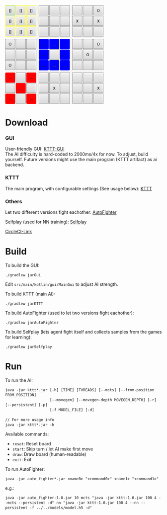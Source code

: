 ![kttt](kttt.png)

# Download

### GUI
User-friendly GUI: [KTTT-GUI](https://circleci-latest-artifact.herokuapp.com/hilbigan/KTTT/master/kttt-gui-1.0.jar)  
The AI difficulty is hard-coded to 2000ms/4x for now. To adjust, build yourself. Future versions might use the main program (KTTT artifact) as ai backend.

### KTTT
The main program, with configurable settings (See usage below): [KTTT](https://circleci-latest-artifact.herokuapp.com/hilbigan/KTTT/master/kttt-1.0.jar)

### Others
Let two different versions fight eachother: [AutoFighter](https://circleci-latest-artifact.herokuapp.com/hilbigan/KTTT/master/auto_fighter-1.0.jar)

Selfplay (used for NN training): [Selfplay](https://circleci-latest-artifact.herokuapp.com/hilbigan/KTTT/master/selfplay-1.0.jar)

[CircleCI-Link](https://circleci.com/gh/hilbigan/KTTT)

# Build

To build the GUI:
```
./gradlew jarGui
```
Edit ``src/main/kotlin/gui/MainGui`` to adjust AI strength.

To build KTTT (main AI):
```
./gradlew jarKTTT
```

To build AutoFighter (used to let two versions fight eachother):
```
./gradlew jarAutoFighter
```

To build Selfplay (lets agent fight itself and collects samples from the games for learning):
```
./gradlew jarSelfplay
```
# Run

To run the AI:
```
java -jar kttt*.jar [-h] [TIME] [THREADS] [--mcts] [--from-position FROM_POSITION]
                    [--movegen] [--movegen-depth MOVEGEN_DEPTH] [-r] [--persistent] [-p]
                    [-f MODEL_FILE] [-d]

// For more usage info
java -jar kttt*.jar -h
```
Available commands: 
- ``reset``: Reset board
- ``start``: Skip turn / let AI make first move
- ``draw``: Draw board (human-readable)
- ``exit``: Exit

To run AutoFighter:
```
java -jar auto_fighter*.jar <name0> "<command0>" <name1> "<command1>"
```
e.g.:
```
java -jar auto_fighter-1.0.jar 10 mcts "java -jar kttt-1.0.jar 100 4 --mcts --persistent -d" nn "java -jar kttt-1.0.jar 100 4 --nn --persistent -f ../../models/model.h5 -d"
```
